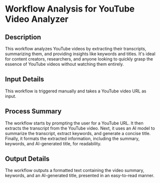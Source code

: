 # Workflow Analysis for YouTube Video Analyzer

## Description
This workflow analyzes YouTube videos by extracting their transcripts, summarizing them, and providing insights like keywords and titles. It's ideal for content creators, researchers, and anyone looking to quickly grasp the essence of YouTube videos without watching them entirely.

## Input Details
This workflow is triggered manually and takes a YouTube video URL as input.

## Process Summary
The workflow starts by prompting the user for a YouTube URL. It then extracts the transcript from the YouTube video. Next, it uses an AI model to summarize the transcript, extract keywords, and generate a concise title. Finally, it formats the extracted information, including the summary, keywords, and AI-generated title, for readability.

## Output Details
The workflow outputs a formatted text containing the video summary, keywords, and an AI-generated title, presented in an easy-to-read manner.
